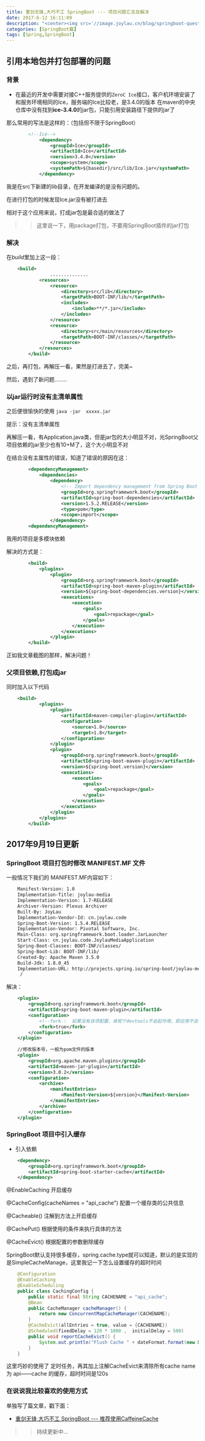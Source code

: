 ```yaml
---
title: 重剑无锋,大巧不工 SpringBoot --- 项目问题汇总及解决
date: 2017-6-12 16:11:09
description: "<center><img src='//image.joylau.cn/blog/springboot-question-tips.png' alt='SpringBoot-Question-Tips.png'></center>  <br>这篇文章打算记录一下平时项目中遇到的各种SpringBoot问题，并记录解决方案<br>持续更新......"
categories: [SpringBoot篇]
tags: [Spring,SpringBoot]
---
```


<!-- more -->

## 引用本地包并打包部署的问题

### 背景

- 在最近的开发中需要对接C++服务提供的`ZeroC Ice`接口，客户机环境安装了和服务环境相同的Ice，服务端的Ice比较老，是3.4.0的版本
在maven的中央仓库中没有找到**ice-3.4.0**的jar包，只能引用安装路径下提供的jar了

那么常用的写法是这样的：（包括但不限于SpringBoot）

``` xml
        <!--Ice-->
            <dependency>
                <groupId>Ice</groupId>
                <artifactId>Ice</artifactId>
                <version>3.4.0</version>
                <scope>system</scope>
                <systemPath>${basedir}/src/lib/Ice.jar</systemPath>
            </dependency>
```

我是在src下新建的lib目录，在开发编译的是没有问题的。

在进行打包的时候发现Ice.jar没有被打进去

相对于这个应用来说，打成jar包是最合适的做法了

>> 这里说一下，用package打包，不要用SpringBoot插件的jar打包



### 解决

在*build*里加上这一段：
``` xml
    <build>
                ..............
            <resources>
                <resource>
                    <directory>src/lib</directory>
                    <targetPath>BOOT-INF/lib/</targetPath>
                    <includes>
                        <include>**/*.jar</include>
                    </includes>
                </resource>
                <resource>
                    <directory>src/main/resources</directory>
                    <targetPath>BOOT-INF/classes/</targetPath>
                </resource>
            </resources>
        </build>
```

之后，再打包，再解压一看，果然是打进去了，完美~


然后，遇到了新问题........


### 以jar运行时没有主清单属性

之后便很愉快的使用 `java -jar  xxxxx.jar`

提示：没有主清单属性

再解压一看，有Application.java类，但是jar包的大小明显不对，光SpringBoot父项目依赖的jar至少也有10+M了，这个大小明显不对


在结合没有主属性的错误，知道了错误的原因在这：

``` xml
        <dependencyManagement>
    		<dependencies>
    			<dependency>
    				<!-- Import dependency management from Spring Boot -->
    				<groupId>org.springframework.boot</groupId>
    				<artifactId>spring-boot-dependencies</artifactId>
    				<version>1.5.2.RELEASE</version>
    				<type>pom</type>
    				<scope>import</scope>
    			</dependency>
    	<dependencyManagement>
```

我用的项目是多模块依赖

解决的方式是：

``` xml
        <build>
            <plugins>
                <plugin>
                    <groupId>org.springframework.boot</groupId>
                    <artifactId>spring-boot-maven-plugin</artifactId>
                    <version>${spring-boot-dependencies.version}</version>
                    <executions>
                        <execution>
                            <goals>
                                <goal>repackage</goal>
                            </goals>
                        </execution>
                    </executions>
                </plugin>
        </build>
```

正如我文章截图的那样，解决问题！


### 父项目依赖,打包成jar

同时加入以下代码
``` xml
    <build>
            <plugins>
                <plugin>
                    <artifactId>maven-compiler-plugin</artifactId>
                    <configuration>
                        <source>1.8</source>
                        <target>1.8</target>
                    </configuration>
                </plugin>
                <plugin>
                    <groupId>org.springframework.boot</groupId>
                    <artifactId>spring-boot-maven-plugin</artifactId>
                    <version>${spring-boot.version}</version>
                    <executions>
                        <execution>
                            <goals>
                                <goal>repackage</goal>
                            </goals>
                        </execution>
                    </executions>
                </plugin>
            </plugins>
        </build>
```

## 2017年9月19日更新

### SpringBoot 项目打包时修改 MANIFEST.MF 文件

一般情况下我们的 MANIFEST.MF内容如下：

``` bash
    Manifest-Version: 1.0
    Implementation-Title: joylau-media
    Implementation-Version: 1.7-RELEASE
    Archiver-Version: Plexus Archiver
    Built-By: JoyLau
    Implementation-Vendor-Id: cn.joylau.code
    Spring-Boot-Version: 1.5.4.RELEASE
    Implementation-Vendor: Pivotal Software, Inc.
    Main-Class: org.springframework.boot.loader.JarLauncher
    Start-Class: cn.joylau.code.JoylauMediaApplication
    Spring-Boot-Classes: BOOT-INF/classes/
    Spring-Boot-Lib: BOOT-INF/lib/
    Created-By: Apache Maven 3.5.0
    Build-Jdk: 1.8.0_45
    Implementation-URL: http://projects.spring.io/spring-boot/joylau-media
     /

```



解决：



``` xml
    <plugin>
        <groupId>org.springframework.boot</groupId>
        <artifactId>spring-boot-maven-plugin</artifactId>
        <configuration>
            <!--fork :  如果没有该项配置，肯呢个devtools不会起作用，即应用不会restart -->
            <fork>true</fork>
        </configuration>
    </plugin>
    
    //修改版本号，一般为pom文件的版本
    <plugin>
        <groupId>org.apache.maven.plugins</groupId>
        <artifactId>maven-jar-plugin</artifactId>
        <version>3.0.2</version>
        <configuration>
            <archive>
                <manifestEntries>
                    <Manifest-Version>${version}</Manifest-Version>
                </manifestEntries>
            </archive>
        </configuration>
    </plugin>
```




### SpringBoot 项目中引入缓存
- 引入依赖

``` xml
    <dependency>
        <groupId>org.springframework.boot</groupId>
        <artifactId>spring-boot-starter-cache</artifactId>
    </dependency>
```

@EnableCaching 开启缓存

@CacheConfig(cacheNames = "api_cache") 配置一个缓存类的公共信息

@Cacheable() 注解到方法上开启缓存

@CachePut() 根据使用的条件来执行具体的方法

@CacheEvict() 根据配置的参数删除缓存

SpringBoot默认支持很多缓存，spring.cache.type就可以知道，默认的是实现的是SimpleCacheManage，这里我记一下怎么设置缓存的超时时间



``` java
    @Configuration
    @EnableCaching
    @EnableScheduling
    public class CachingConfig {
        public static final String CACHENAME = "api_cache";
        @Bean
        public CacheManager cacheManager() {
            return new ConcurrentMapCacheManager(CACHENAME);
        }
        @CacheEvict(allEntries = true, value = {CACHENAME})
        @Scheduled(fixedDelay = 120 * 1000 ,  initialDelay = 500)
        public void reportCacheEvict() {
            System.out.println("Flush Cache " + dateFormat.format(new Date()));
        }
    }
```



这里巧妙的使用了 定时任务，再其加上注解CacheEvict来清除所有cache name 为 api——cache 的缓存，超时时间是120s


### 在说说我比较喜欢的使用方式

单独写了篇文章，戳下面：
- [重剑无锋,大巧不工 SpringBoot --- 推荐使用CaffeineCache](/2017/09/19/SpringBoot-CaffeineCache/)



>> 持续更新中...